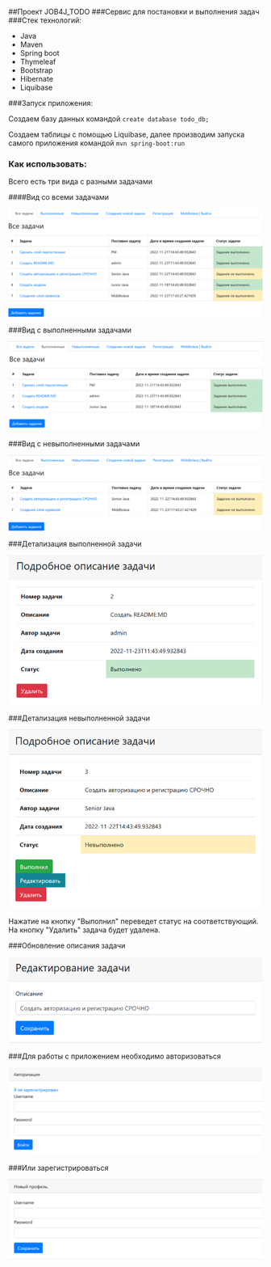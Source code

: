 ##Проект JOB4J_TODO
###Сервис для постановки и выполнения задач
###Стек технологий:
- Java
- Maven
- Spring boot 
- Thymeleaf
- Bootstrap
- Hibernate
- Liquibase

###Запуск приложения:

Создаем базу данных командой ```create database todo_db;```

Создаем таблицы с помощью Liquibase, далее производим запуска самого приложения командой ```mvn spring-boot:run```

### Как использовать:

Всего есть три вида с разными задачами

####Вид со всеми задачами

![](image/all_tasks.png)

###Вид с выполненными задачами

![](image/comleted_tasks.png)

###Вид с невыполненными задачами

![](image/not_completed_tasks.png)

###Детализация выполненной задачи

![](image/detail_page.png)

###Детализация невыполненной задачи

![](image/detail_not_completed.png)

Нажатие на кнопку "Выполнил" переведет статус на соответствующий.
На кнопку "Удалить" задача будет удалена.

###Обновление описания задачи

![](image/update.png)

###Для работы с приложением необходимо авторизоваться

![](image/login_page.png)

###Или зарегистрироваться

![](image/registration_page.png)

